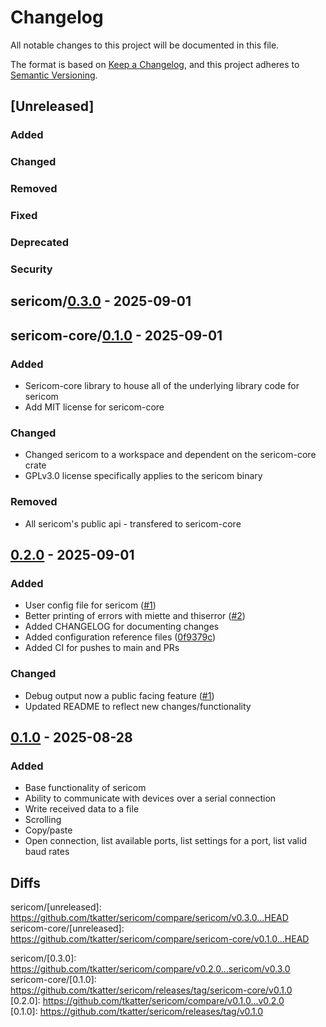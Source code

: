# Changelog

All notable changes to this project will be documented in this file.

The format is based on [Keep a Changelog](https://keepachangelog.com/en/1.1.0/),
and this project adheres to [Semantic Versioning](https://semver.org/spec/v2.0.0.html).

## [Unreleased]

### Added

### Changed

### Removed

### Fixed

### Deprecated

### Security

## sericom/[0.3.0](https://github.com/tkatter/sericom/releases/tag/sericom/v0.3.0) - 2025-09-01

## sericom-core/[0.1.0](https://github.com/tkatter/sericom/releases/tag/sericom-core/v0.1.0) - 2025-09-01

### Added

- Sericom-core library to house all of the underlying library code for sericom
- Add MIT license for sericom-core

### Changed

- Changed sericom to a workspace and dependent on the sericom-core crate
- GPLv3.0 license specifically applies to the sericom binary

### Removed

- All sericom's public api - transfered to sericom-core

## [0.2.0](https://github.com/tkatter/sericom/releases/tag/v0.2.0) - 2025-09-01

### Added

- User config file for sericom ([#1](https://github.com/tkatter/sericom/pull/1))
- Better printing of errors with miette and thiserror ([#2](https://github.com/tkatter/sericom/pull/2))
- Added CHANGELOG for documenting changes
- Added configuration reference files ([0f9379c](https://github.com/tkatter/sericom/commit/0f9379cd28379c74439e63d3535e1c4487e0d6fe))
- Added CI for pushes to main and PRs

### Changed

- Debug output now a public facing feature ([#1](https://github.com/tkatter/sericom/pull/1))
- Updated README to reflect new changes/functionality

## [0.1.0](https://github.com/tkatter/sericom/releases/tag/v0.1.0) - 2025-08-28

### Added

- Base functionality of sericom
- Ability to communicate with devices over a serial connection
- Write received data to a file
- Scrolling
- Copy/paste
- Open connection, list available ports, list settings for a port, list valid baud rates

## Diffs

sericom/[unreleased]: https://github.com/tkatter/sericom/compare/sericom/v0.3.0...HEAD  
sericom-core/[unreleased]: https://github.com/tkatter/sericom/compare/sericom-core/v0.1.0...HEAD

sericom/[0.3.0]: https://github.com/tkatter/sericom/compare/v0.2.0...sericom/v0.3.0  
sericom-core/[0.1.0]: https://github.com/tkatter/sericom/releases/tag/sericom-core/v0.1.0  
[0.2.0]: https://github.com/tkatter/sericom/compare/v0.1.0...v0.2.0  
[0.1.0]: https://github.com/tkatter/sericom/releases/tag/v0.1.0
